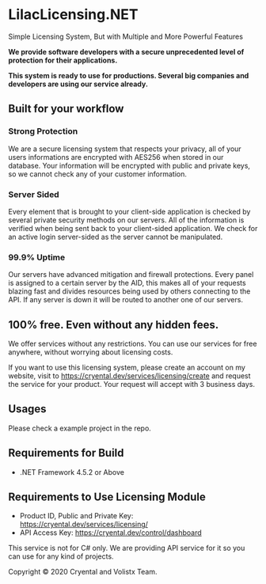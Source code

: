 # LilacLicensing.NET
Simple Licensing System, But with Multiple and More Powerful Features

**We provide software developers with a secure unprecedented level of protection for their applications.**

**This system is ready to use for productions. Several big companies and developers are using our service already.**


## Built for your workflow
### Strong Protection
We are a secure licensing system that respects your privacy, all of your users informations are encrypted with AES256 when stored in our database.
Your information will be encrypted with public and private keys, so we cannot check any of your customer information.

### Server Sided
Every element that is brought to your client-side application is checked by several private security methods on our servers. All of the information is verified when being sent back to your client-sided application. We check for an active login server-sided as the server cannot be manipulated.

### 99.9% Uptime
Our servers have advanced mitigation and firewall protections. Every panel is assigned to a certain server by the AID, this makes all of your requests blazing fast and divides resources being used by others connecting to the API. If any server is down it will be routed to another one of our servers.

## 100% free. Even without any hidden fees.
We offer services without any restrictions. You can use our services for free anywhere, without worrying about licensing costs.

If you want to use this licensing system, please create an account on my website, visit to https://cryental.dev/services/licensing/create and request the service for your product. Your request will accept with 3 business days.

## Usages
Please check a example project in the repo.

## Requirements for Build
- .NET Framework 4.5.2 or Above

## Requirements to Use Licensing Module
- Product ID, Public and Private Key: https://cryental.dev/services/licensing/
- API Access Key: https://cryental.dev/control/dashboard


This service is not for C# only. We are providing API service for it so you can use for any kind of projects.

Copyright © 2020 Cryental and Volistx Team.
